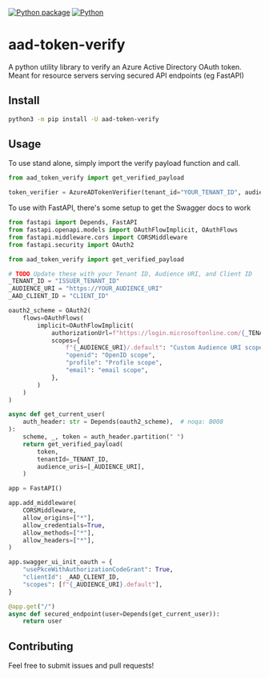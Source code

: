 [![Python package](https://github.com/GeneralMills/azure-ad-token-verify/workflows/Python%20package/badge.svg)](https://github.com/GeneralMills/azure-ad-token-verify/actions)
[![Python](https://img.shields.io/pypi/pyversions/azure-ad-token-verify.svg)](https://pypi.python.org/pypi/azure-ad-token-verify)
# aad-token-verify
A python utility library to verify an Azure Active Directory OAuth token. Meant for resource servers serving secured API endpoints (eg FastAPI)

## Install

```bash
python3 -m pip install -U aad-token-verify
```

## Usage

To use stand alone, simply import the verify payload function and call.

```python
from aad_token_verify import get_verified_payload

token_verifier = AzureADTokenVerifier(tenant_id="YOUR_TENANT_ID", audience_uris=["AUDIENCE_URI"])
```

To use with FastAPI, there's some setup to get the Swagger docs to work

```python
from fastapi import Depends, FastAPI
from fastapi.openapi.models import OAuthFlowImplicit, OAuthFlows
from fastapi.middleware.cors import CORSMiddleware
from fastapi.security import OAuth2

from aad_token_verify import get_verified_payload

# TODO Update these with your Tenant ID, Audience URI, and Client ID
_TENANT_ID = "ISSUER_TENANT_ID"
_AUDIENCE_URI = "https://YOUR_AUDIENCE_URI"
_AAD_CLIENT_ID = "CLIENT_ID"

oauth2_scheme = OAuth2(
    flows=OAuthFlows(
        implicit=OAuthFlowImplicit(
            authorizationUrl=f"https://login.microsoftonline.com/{_TENANT_ID}/oauth2/v2.0/authorize",
            scopes={
                f"{_AUDIENCE_URI}/.default": "Custom Audience URI scope",
                "openid": "OpenID scope",
                "profile": "Profile scope",
                "email": "email scope",
            },
        )
    )
)

async def get_current_user(
    auth_header: str = Depends(oauth2_scheme),  # noqa: B008
):
    scheme, _, token = auth_header.partition(" ")
    return get_verified_payload(
        token,
        tenantId=_TENANT_ID,
        audience_uris=[_AUDIENCE_URI],
    )

app = FastAPI()

app.add_middleware(
    CORSMiddleware,
    allow_origins=["*"],
    allow_credentials=True,
    allow_methods=["*"],
    allow_headers=["*"],
)

app.swagger_ui_init_oauth = {
    "usePkceWithAuthorizationCodeGrant": True,
    "clientId": _AAD_CLIENT_ID,
    "scopes": [f"{_AUDIENCE_URI}.default"],
}

@app.get("/")
async def secured_endpoint(user=Depends(get_current_user)):
    return user
```

## Contributing

Feel free to submit issues and pull requests!